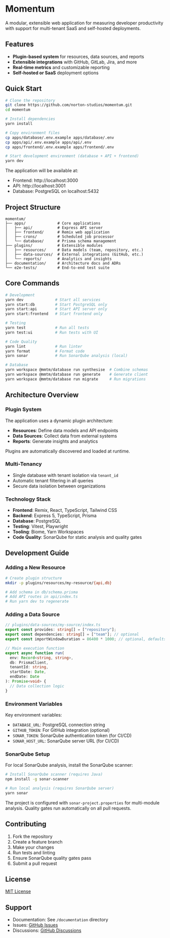 # Momentum

A modular, extensible web application for measuring developer productivity with support for multi-tenant SaaS and self-hosted deployments.

## Features

- **Plugin-based system** for resources, data sources, and reports
- **Extensible integrations** with GitHub, GitLab, Jira, and more
- **Real-time metrics** and customizable reporting
- **Self-hosted or SaaS** deployment options

## Quick Start

```bash
# Clone the repository
git clone https://github.com/norton-studios/momentum.git
cd momentum

# Install dependencies
yarn install

# Copy environment files
cp apps/database/.env.example apps/database/.env
cp apps/api/.env.example apps/api/.env
cp apps/frontend/.env.example apps/frontend/.env

# Start development environment (database + API + frontend)
yarn dev
```

The application will be available at:
- Frontend: http://localhost:3000
- API: http://localhost:3001
- Database: PostgreSQL on localhost:5432

## Project Structure

```
momentum/
├── apps/              # Core applications
│   ├── api/           # Express API server
│   ├── frontend/      # Remix web application
│   ├── crons/         # Scheduled job processor
│   └── database/      # Prisma schema management
├── plugins/           # Extensible modules
│   ├── resources/     # Data models (team, repository, etc.)
│   ├── data-sources/  # External integrations (GitHub, etc.)
│   └── reports/       # Analytics and insights
├── documentation/     # Architecture docs and ADRs
└── e2e-tests/         # End-to-end test suite
```

## Core Commands

```bash
# Development
yarn dev              # Start all services
yarn start:db         # Start PostgreSQL only
yarn start:api        # Start API server only
yarn start:frontend   # Start frontend only

# Testing
yarn test             # Run all tests
yarn test:ui          # Run tests with UI

# Code Quality
yarn lint             # Run linter
yarn format           # Format code
yarn sonar            # Run SonarQube analysis (local)

# Database
yarn workspace @mmtm/database run synthesise  # Combine schemas
yarn workspace @mmtm/database run generate    # Generate client
yarn workspace @mmtm/database run migrate     # Run migrations
```

## Architecture Overview

### Plugin System

The application uses a dynamic plugin architecture:

- **Resources**: Define data models and API endpoints
- **Data Sources**: Collect data from external systems
- **Reports**: Generate insights and analytics

Plugins are automatically discovered and loaded at runtime.

### Multi-Tenancy

- Single database with tenant isolation via `tenant_id`
- Automatic tenant filtering in all queries
- Secure data isolation between organizations

### Technology Stack

- **Frontend**: Remix, React, TypeScript, Tailwind CSS
- **Backend**: Express 5, TypeScript, Prisma
- **Database**: PostgreSQL
- **Testing**: Vitest, Playwright
- **Tooling**: Biome, Yarn Workspaces
- **Code Quality**: SonarQube for static analysis and quality gates

## Development Guide

### Adding a New Resource

```bash
# Create plugin structure
mkdir -p plugins/resources/my-resource/{api,db}

# Add schema in db/schema.prisma
# Add API routes in api/index.ts
# Run yarn dev to regenerate
```

### Adding a Data Source

```typescript
// plugins/data-sources/my-source/index.ts
export const provides: string[] = ["repository"];
export const dependencies: string[] = ["team"]; // optional
export const importWindowDuration = 86400 * 1000; // optional, defaults to 24h

// Main execution function
export async function run(
  env: Record<string, string>,
  db: PrismaClient,
  tenantId: string,
  startDate: Date,
  endDate: Date
): Promise<void> {
  // Data collection logic
}
```

### Environment Variables

Key environment variables:

- `DATABASE_URL`: PostgreSQL connection string
- `GITHUB_TOKEN`: For GitHub integration (optional)
- `SONAR_TOKEN`: SonarQube authentication token (for CI/CD)
- `SONAR_HOST_URL`: SonarQube server URL (for CI/CD)

### SonarQube Setup

For local SonarQube analysis, install the SonarQube scanner:

```bash
# Install SonarQube scanner (requires Java)
npm install -g sonar-scanner

# Run local analysis (requires SonarQube server)
yarn sonar
```

The project is configured with `sonar-project.properties` for multi-module analysis. Quality gates run automatically on all pull requests.

## Contributing

1. Fork the repository
2. Create a feature branch
3. Make your changes
4. Run tests and linting
5. Ensure SonarQube quality gates pass
6. Submit a pull request

## License

[MIT License](LICENSE)

## Support

- Documentation: See `/documentation` directory
- Issues: [GitHub Issues](https://github.com/norton-studios/momentum/issues)
- Discussions: [GitHub Discussions](https://github.com/norton-studios/momentum/discussions)